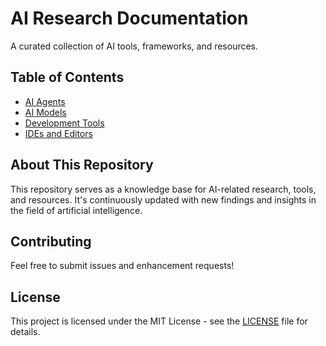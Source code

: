 # AI Research Documentation
A curated collection of AI tools, frameworks, and resources.

## Table of Contents
- [AI Agents](docs/ai-agents.md)
- [AI Models](docs/ai-models.md)
- [Development Tools](docs/development-tools.md)
- [IDEs and Editors](docs/ides-editors.md)

## About This Repository
This repository serves as a knowledge base for AI-related research, tools, and resources. It's continuously updated with new findings and insights in the field of artificial intelligence.

## Contributing
Feel free to submit issues and enhancement requests!

## License
This project is licensed under the MIT License - see the [LICENSE](LICENSE) file for details.
